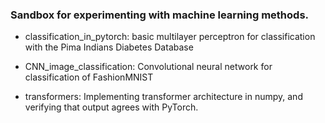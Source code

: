 ### Sandbox for experimenting with machine learning methods.

* classification_in_pytorch: basic multilayer perceptron for classification with the Pima Indians Diabetes Database

* CNN_image_classification: Convolutional neural network for classification of FashionMNIST

* transformers: Implementing transformer architecture in numpy, and verifying that output agrees with PyTorch.